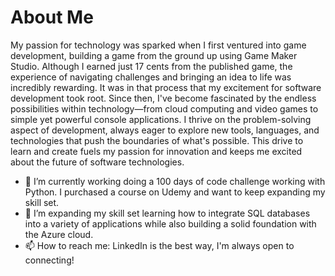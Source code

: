 # About Me
My passion for technology was sparked when I first ventured into game development, building a game from the ground up using Game Maker Studio. Although I earned just 17 cents from the published game, the experience of navigating challenges and bringing an idea to life was incredibly rewarding. It was in that process that my excitement for software development took root. Since then, I've become fascinated by the endless possibilities within technology—from cloud computing and video games to simple yet powerful console applications. I thrive on the problem-solving aspect of development, always eager to explore new tools, languages, and technologies that push the boundaries of what's possible. This drive to learn and create fuels my passion for innovation and keeps me excited about the future of software technologies.

- 🔭 I’m currently working doing a 100 days of code challenge working with Python. I purchased a course on Udemy and want to keep expanding my skill set.
- 🌱 I’m expanding my skill set learning how to integrate SQL databases into a variety of applications while also building a solid foundation with the Azure cloud.
- 📫 How to reach me: LinkedIn is the best way, I'm always open to connecting!


<!--
- 💬 Ask me about ...
- 👯 I’m looking to collaborate on ...
- 🤔 I’m looking for help with ...
- ⚡ Fun fact: I'm probably at the gym
-->
